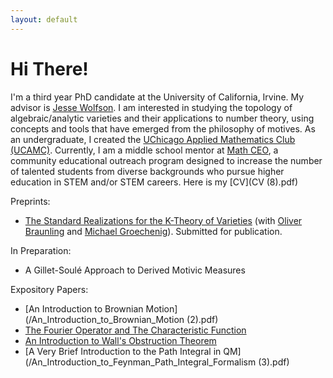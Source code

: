 ```yaml
---
layout: default
---
```


# Hi There! 

I'm a third year PhD candidate at the University of California, Irvine. My advisor is [Jesse Wolfson](https://jpwolfson.com/). I am interested in studying the topology of algebraic/analytic varieties and their applications to number theory, using concepts and tools that have emerged from the philosophy of motives. As an undergraduate, I created the [UChicago Applied Mathematics Club (UCAMC)](https://ucamc.github.io/). Currently, I am a middle school mentor at [Math CEO](https://sites.ps.uci.edu/mathceo/), a community educational outreach program designed to increase the number of talented students from diverse backgrounds who pursue higher education in STEM and/or STEM careers. Here is my [CV](CV (8).pdf)

Preprints:
- [The Standard Realizations for the K-Theory of Varieties](https://arxiv.org/abs/2107.01168) (with [Oliver Braunling](https://www.braunling.org/) and [Michael Groechenig](http://individual.utoronto.ca/groechenig/)). Submitted for publication.

In Preparation:
- A Gillet-Soulé Approach to Derived Motivic Measures

Expository Papers:

- [An Introduction to Brownian Motion](/An_Introduction_to_Brownian_Motion (2).pdf)
- [The Fourier Operator and The Characteristic Function](/Bootcamp_Probability_Lecture.pdf)
- [An Introduction to Wall's Obstruction Theorem](/Wall_s_Obstruction_Theorem.pdf)
- [A Very Brief Introduction to the Path Integral in QM](/An_Introduction_to_Feynman_Path_Integral_Formalism (3).pdf)
